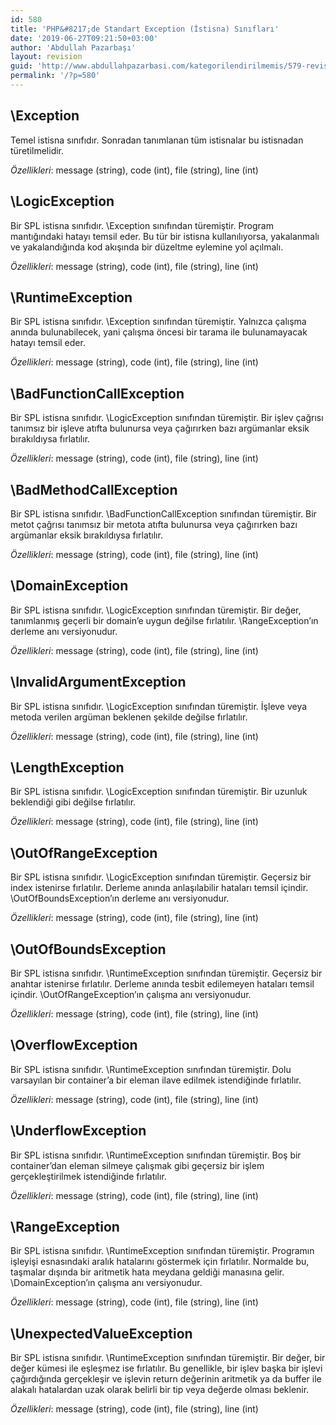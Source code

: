 ```yaml
---
id: 580
title: 'PHP&#8217;de Standart Exception (İstisna) Sınıfları'
date: '2019-06-27T09:21:50+03:00'
author: 'Abdullah Pazarbaşı'
layout: revision
guid: 'http://www.abdullahpazarbasi.com/kategorilendirilmemis/579-revision-v1'
permalink: '/?p=580'
---
```


## \\Exception

Temel istisna sınıfıdır. Sonradan tanımlanan tüm istisnalar bu istisnadan türetilmelidir.

*Özellikleri*: message (string), code (int), file (string), line (int)

## \\LogicException

Bir SPL istisna sınıfıdır. \\Exception sınıfından türemiştir. Program mantığındaki hatayı temsil eder. Bu tür bir istisna kullanılıyorsa, yakalanmalı ve yakalandığında kod akışında bir düzeltme eylemine yol açılmalı.

*Özellikleri*: message (string), code (int), file (string), line (int)

## \\RuntimeException

Bir SPL istisna sınıfıdır. \\Exception sınıfından türemiştir. Yalnızca çalışma anında bulunabilecek, yani çalışma öncesi bir tarama ile bulunamayacak hatayı temsil eder.

*Özellikleri*: message (string), code (int), file (string), line (int)

## \\BadFunctionCallException

Bir SPL istisna sınıfıdır. \\LogicException sınıfından türemiştir. Bir işlev çağrısı tanımsız bir işleve atıfta bulunursa veya çağırırken bazı argümanlar eksik bırakıldıysa fırlatılır.

*Özellikleri*: message (string), code (int), file (string), line (int)

## \\BadMethodCallException

Bir SPL istisna sınıfıdır. \\BadFunctionCallException sınıfından türemiştir. Bir metot çağrısı tanımsız bir metota atıfta bulunursa veya çağırırken bazı argümanlar eksik bırakıldıysa fırlatılır.

*Özellikleri*: message (string), code (int), file (string), line (int)

## \\DomainException

Bir SPL istisna sınıfıdır. \\LogicException sınıfından türemiştir. Bir değer, tanımlanmış geçerli bir domain’e uygun değilse fırlatılır. \\RangeException’ın derleme anı versiyonudur.

*Özellikleri*: message (string), code (int), file (string), line (int)

## \\InvalidArgumentException

Bir SPL istisna sınıfıdır. \\LogicException sınıfından türemiştir. İşleve veya metoda verilen argüman beklenen şekilde değilse fırlatılır.

*Özellikleri*: message (string), code (int), file (string), line (int)

## \\LengthException

Bir SPL istisna sınıfıdır. \\LogicException sınıfından türemiştir. Bir uzunluk beklendiği gibi değilse fırlatılır.

*Özellikleri*: message (string), code (int), file (string), line (int)

## \\OutOfRangeException

Bir SPL istisna sınıfıdır. \\LogicException sınıfından türemiştir. Geçersiz bir index istenirse fırlatılır. Derleme anında anlaşılabilir hataları temsil içindir. \\OutOfBoundsException’ın derleme anı versiyonudur.

*Özellikleri*: message (string), code (int), file (string), line (int)

## \\OutOfBoundsException

Bir SPL istisna sınıfıdır. \\RuntimeException sınıfından türemiştir. Geçersiz bir anahtar istenirse fırlatılır. Derleme anında tesbit edilemeyen hataları temsil içindir. \\OutOfRangeException’ın çalışma anı versiyonudur.

*Özellikleri*: message (string), code (int), file (string), line (int)

## \\OverflowException

Bir SPL istisna sınıfıdır. \\RuntimeException sınıfından türemiştir. Dolu varsayılan bir container’a bir eleman ilave edilmek istendiğinde fırlatılır.

*Özellikleri*: message (string), code (int), file (string), line (int)

## \\UnderflowException

Bir SPL istisna sınıfıdır. \\RuntimeException sınıfından türemiştir. Boş bir container’dan eleman silmeye çalışmak gibi geçersiz bir işlem gerçekleştirilmek istendiğinde fırlatılır.

*Özellikleri*: message (string), code (int), file (string), line (int)

## \\RangeException

Bir SPL istisna sınıfıdır. \\RuntimeException sınıfından türemiştir. Programın işleyişi esnasındaki aralık hatalarını göstermek için fırlatılır. Normalde bu, taşmalar dışında bir aritmetik hata meydana geldiği manasına gelir. \\DomainException’ın çalışma anı versiyonudur.

*Özellikleri*: message (string), code (int), file (string), line (int)

## \\UnexpectedValueException

Bir SPL istisna sınıfıdır. \\RuntimeException sınıfından türemiştir. Bir değer, bir değer kümesi ile eşleşmez ise fırlatılır. Bu genellikle, bir işlev başka bir işlevi çağırdığında gerçekleşir ve işlevin return değerinin aritmetik ya da buffer ile alakalı hatalardan uzak olarak belirli bir tip veya değerde olması beklenir.

*Özellikleri*: message (string), code (int), file (string), line (int)